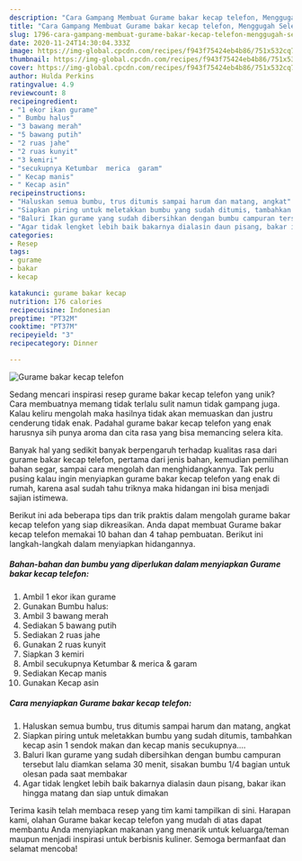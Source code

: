 ```yaml
---
description: "Cara Gampang Membuat Gurame bakar kecap telefon, Menggugah Selera"
title: "Cara Gampang Membuat Gurame bakar kecap telefon, Menggugah Selera"
slug: 1796-cara-gampang-membuat-gurame-bakar-kecap-telefon-menggugah-selera
date: 2020-11-24T14:30:04.333Z
image: https://img-global.cpcdn.com/recipes/f943f75424eb4b86/751x532cq70/gurame-bakar-kecap-telefon-foto-resep-utama.jpg
thumbnail: https://img-global.cpcdn.com/recipes/f943f75424eb4b86/751x532cq70/gurame-bakar-kecap-telefon-foto-resep-utama.jpg
cover: https://img-global.cpcdn.com/recipes/f943f75424eb4b86/751x532cq70/gurame-bakar-kecap-telefon-foto-resep-utama.jpg
author: Hulda Perkins
ratingvalue: 4.9
reviewcount: 8
recipeingredient:
- "1 ekor ikan gurame"
- " Bumbu halus"
- "3 bawang merah"
- "5 bawang putih"
- "2 ruas jahe"
- "2 ruas kunyit"
- "3 kemiri"
- "secukupnya Ketumbar  merica  garam"
- " Kecap manis"
- " Kecap asin"
recipeinstructions:
- "Haluskan semua bumbu, trus ditumis sampai harum dan matang, angkat"
- "Siapkan piring untuk meletakkan bumbu yang sudah ditumis, tambahkan kecap asin 1 sendok makan dan kecap manis secukupnya...."
- "Baluri Ikan gurame yang sudah dibersihkan dengan bumbu campuran tersebut lalu diamkan selama 30 menit, sisakan bumbu 1/4 bagian untuk olesan pada saat membakar"
- "Agar tidak lengket lebih baik bakarnya dialasin daun pisang, bakar ikan hingga matang dan siap untuk dimakan"
categories:
- Resep
tags:
- gurame
- bakar
- kecap

katakunci: gurame bakar kecap 
nutrition: 176 calories
recipecuisine: Indonesian
preptime: "PT32M"
cooktime: "PT37M"
recipeyield: "3"
recipecategory: Dinner

---
```



![Gurame bakar kecap telefon](https://img-global.cpcdn.com/recipes/f943f75424eb4b86/751x532cq70/gurame-bakar-kecap-telefon-foto-resep-utama.jpg)

Sedang mencari inspirasi resep gurame bakar kecap telefon yang unik? Cara membuatnya memang tidak terlalu sulit namun tidak gampang juga. Kalau keliru mengolah maka hasilnya tidak akan memuaskan dan justru cenderung tidak enak. Padahal gurame bakar kecap telefon yang enak harusnya sih punya aroma dan cita rasa yang bisa memancing selera kita.

Banyak hal yang sedikit banyak berpengaruh terhadap kualitas rasa dari gurame bakar kecap telefon, pertama dari jenis bahan, kemudian pemilihan bahan segar, sampai cara mengolah dan menghidangkannya. Tak perlu pusing kalau ingin menyiapkan gurame bakar kecap telefon yang enak di rumah, karena asal sudah tahu triknya maka hidangan ini bisa menjadi sajian istimewa.




Berikut ini ada beberapa tips dan trik praktis dalam mengolah gurame bakar kecap telefon yang siap dikreasikan. Anda dapat membuat Gurame bakar kecap telefon memakai 10 bahan dan 4 tahap pembuatan. Berikut ini langkah-langkah dalam menyiapkan hidangannya.

<!--inarticleads1-->

##### Bahan-bahan dan bumbu yang diperlukan dalam menyiapkan Gurame bakar kecap telefon:

1. Ambil 1 ekor ikan gurame
1. Gunakan  Bumbu halus:
1. Ambil 3 bawang merah
1. Sediakan 5 bawang putih
1. Sediakan 2 ruas jahe
1. Gunakan 2 ruas kunyit
1. Siapkan 3 kemiri
1. Ambil secukupnya Ketumbar &amp; merica &amp; garam
1. Sediakan  Kecap manis
1. Gunakan  Kecap asin




<!--inarticleads2-->

##### Cara menyiapkan Gurame bakar kecap telefon:

1. Haluskan semua bumbu, trus ditumis sampai harum dan matang, angkat
1. Siapkan piring untuk meletakkan bumbu yang sudah ditumis, tambahkan kecap asin 1 sendok makan dan kecap manis secukupnya....
1. Baluri Ikan gurame yang sudah dibersihkan dengan bumbu campuran tersebut lalu diamkan selama 30 menit, sisakan bumbu 1/4 bagian untuk olesan pada saat membakar
1. Agar tidak lengket lebih baik bakarnya dialasin daun pisang, bakar ikan hingga matang dan siap untuk dimakan




Terima kasih telah membaca resep yang tim kami tampilkan di sini. Harapan kami, olahan Gurame bakar kecap telefon yang mudah di atas dapat membantu Anda menyiapkan makanan yang menarik untuk keluarga/teman maupun menjadi inspirasi untuk berbisnis kuliner. Semoga bermanfaat dan selamat mencoba!
